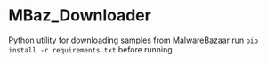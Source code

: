 # MBaz_Downloader
Python utility for downloading samples from MalwareBazaar
run `pip install -r requirements.txt` before running
